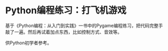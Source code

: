 # Python编程练习：打飞机游戏

基于《Python编程：从入门到实践》一书中的Pygame编程练习，把代码完整手敲了一遍。然后再试着加点东西，比如控制方式、音效等。

供Python初学者参考。
